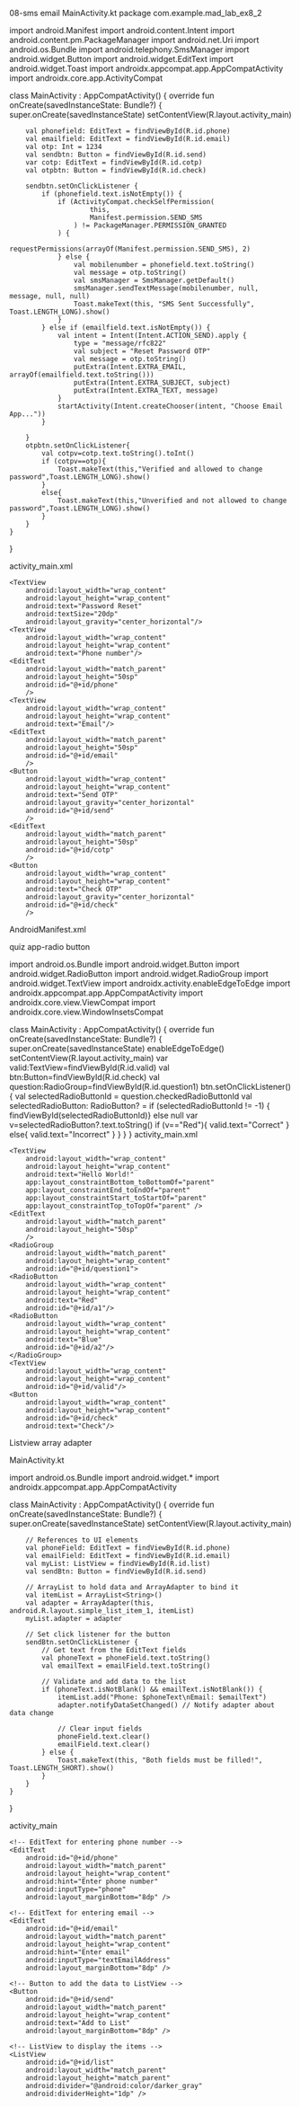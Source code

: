 08-sms email
MainActivity.kt
package com.example.mad_lab_ex8_2

import android.Manifest
import android.content.Intent
import android.content.pm.PackageManager
import android.net.Uri
import android.os.Bundle
import android.telephony.SmsManager
import android.widget.Button
import android.widget.EditText
import android.widget.Toast
import androidx.appcompat.app.AppCompatActivity
import androidx.core.app.ActivityCompat

class MainActivity : AppCompatActivity() {
    override fun onCreate(savedInstanceState: Bundle?) {
        super.onCreate(savedInstanceState)
        setContentView(R.layout.activity_main)

        val phonefield: EditText = findViewById(R.id.phone)
        val emailfield: EditText = findViewById(R.id.email)
        val otp: Int = 1234
        val sendbtn: Button = findViewById(R.id.send)
        var cotp: EditText = findViewById(R.id.cotp)
        val otpbtn: Button = findViewById(R.id.check)

        sendbtn.setOnClickListener {
            if (phonefield.text.isNotEmpty()) {
                if (ActivityCompat.checkSelfPermission(
                        this,
                        Manifest.permission.SEND_SMS
                    ) != PackageManager.PERMISSION_GRANTED
                ) {
                    requestPermissions(arrayOf(Manifest.permission.SEND_SMS), 2)
                } else {
                    val mobilenumber = phonefield.text.toString()
                    val message = otp.toString()
                    val smsManager = SmsManager.getDefault()
                    smsManager.sendTextMessage(mobilenumber, null, message, null, null)
                    Toast.makeText(this, "SMS Sent Successfully", Toast.LENGTH_LONG).show()
                }
            } else if (emailfield.text.isNotEmpty()) {
                val intent = Intent(Intent.ACTION_SEND).apply {
                    type = "message/rfc822"
                    val subject = "Reset Password OTP"
                    val message = otp.toString()
                    putExtra(Intent.EXTRA_EMAIL, arrayOf(emailfield.text.toString()))
                    putExtra(Intent.EXTRA_SUBJECT, subject)
                    putExtra(Intent.EXTRA_TEXT, message)
                }
                startActivity(Intent.createChooser(intent, "Choose Email App..."))
            }

        }
        otpbtn.setOnClickListener{
            val cotpv=cotp.text.toString().toInt()
            if (cotpv==otp){
                Toast.makeText(this,"Verified and allowed to change password",Toast.LENGTH_LONG).show()
            }
            else{
                Toast.makeText(this,"Unverified and not allowed to change password",Toast.LENGTH_LONG).show()
            }
        }
    }

}

activity_main.xml
<?xml version="1.0" encoding="utf-8"?>
<LinearLayout xmlns:android="http://schemas.android.com/apk/res/android"
    xmlns:app="http://schemas.android.com/apk/res-auto"
    xmlns:tools="http://schemas.android.com/tools"
    android:id="@+id/main"
    android:layout_width="match_parent"
    android:layout_height="match_parent"
    tools:context=".MainActivity"
    android:orientation="vertical"
    android:layout_margin="20dp">

    <TextView
        android:layout_width="wrap_content"
        android:layout_height="wrap_content"
        android:text="Password Reset"
        android:textSize="20dp"
        android:layout_gravity="center_horizontal"/>
    <TextView
        android:layout_width="wrap_content"
        android:layout_height="wrap_content"
        android:text="Phone number"/>
    <EditText
        android:layout_width="match_parent"
        android:layout_height="50sp"
        android:id="@+id/phone"
        />
    <TextView
        android:layout_width="wrap_content"
        android:layout_height="wrap_content"
        android:text="Email"/>
    <EditText
        android:layout_width="match_parent"
        android:layout_height="50sp"
        android:id="@+id/email"
        />
    <Button
        android:layout_width="wrap_content"
        android:layout_height="wrap_content"
        android:text="Send OTP"
        android:layout_gravity="center_horizontal"
        android:id="@+id/send"
        />
    <EditText
        android:layout_width="match_parent"
        android:layout_height="50sp"
        android:id="@+id/cotp"
        />
    <Button
        android:layout_width="wrap_content"
        android:layout_height="wrap_content"
        android:text="Check OTP"
        android:layout_gravity="center_horizontal"
        android:id="@+id/check"
        />

</LinearLayout>

AndroidManifest.xml
<uses-permission android:name="android.permission.SEND_SMS"/>
<uses-feature android:name="android.hardware.telephony"/>

quiz app-radio button


import android.os.Bundle
import android.widget.Button
import android.widget.RadioButton
import android.widget.RadioGroup
import android.widget.TextView
import androidx.activity.enableEdgeToEdge
import androidx.appcompat.app.AppCompatActivity
import androidx.core.view.ViewCompat
import androidx.core.view.WindowInsetsCompat

class MainActivity : AppCompatActivity() {
    override fun onCreate(savedInstanceState: Bundle?) {
        super.onCreate(savedInstanceState)
        enableEdgeToEdge()
        setContentView(R.layout.activity_main)
        var valid:TextView=findViewById(R.id.valid)
        val btn:Button=findViewById(R.id.check)
        val question:RadioGroup=findViewById(R.id.question1)
        btn.setOnClickListener(){
            val selectedRadioButtonId = question.checkedRadioButtonId
            val selectedRadioButton: RadioButton? = if (selectedRadioButtonId != -1) {
                findViewById(selectedRadioButtonId)} else null
            var v=selectedRadioButton?.text.toString()
            if (v=="Red"){
                valid.text="Correct"
            }
            else{
                valid.text="Incorrect"
            }
        }
    }
}
activity_main.xml
<?xml version="1.0" encoding="utf-8"?>
<LinearLayout xmlns:android="http://schemas.android.com/apk/res/android"
    xmlns:app="http://schemas.android.com/apk/res-auto"
    xmlns:tools="http://schemas.android.com/tools"
    android:id="@+id/main"
    android:layout_width="match_parent"
    android:layout_height="match_parent"
    tools:context=".MainActivity"
    android:orientation="vertical">

    <TextView
        android:layout_width="wrap_content"
        android:layout_height="wrap_content"
        android:text="Hello World!"
        app:layout_constraintBottom_toBottomOf="parent"
        app:layout_constraintEnd_toEndOf="parent"
        app:layout_constraintStart_toStartOf="parent"
        app:layout_constraintTop_toTopOf="parent" />
    <EditText
        android:layout_width="match_parent"
        android:layout_height="50sp"
        />
    <RadioGroup
        android:layout_width="match_parent"
        android:layout_height="wrap_content"
        android:id="@+id/question1">
    <RadioButton
        android:layout_width="wrap_content"
        android:layout_height="wrap_content"
        android:text="Red"
        android:id="@+id/a1"/>
    <RadioButton
        android:layout_width="wrap_content"
        android:layout_height="wrap_content"
        android:text="Blue"
        android:id="@+id/a2"/>
    </RadioGroup>
    <TextView
        android:layout_width="wrap_content"
        android:layout_height="wrap_content"
        android:id="@+id/valid"/>
    <Button
        android:layout_width="wrap_content"
        android:layout_height="wrap_content"
        android:id="@+id/check"
        android:text="Check"/>



</LinearLayout>


Listview array adapter


MainActivity.kt

import android.os.Bundle
import android.widget.*
import androidx.appcompat.app.AppCompatActivity

class MainActivity : AppCompatActivity() {
    override fun onCreate(savedInstanceState: Bundle?) {
        super.onCreate(savedInstanceState)
        setContentView(R.layout.activity_main)

        // References to UI elements
        val phoneField: EditText = findViewById(R.id.phone)
        val emailField: EditText = findViewById(R.id.email)
        val myList: ListView = findViewById(R.id.list)
        val sendBtn: Button = findViewById(R.id.send)

        // ArrayList to hold data and ArrayAdapter to bind it
        val itemList = ArrayList<String>()
        val adapter = ArrayAdapter(this, android.R.layout.simple_list_item_1, itemList)
        myList.adapter = adapter

        // Set click listener for the button
        sendBtn.setOnClickListener {
            // Get text from the EditText fields
            val phoneText = phoneField.text.toString()
            val emailText = emailField.text.toString()

            // Validate and add data to the list
            if (phoneText.isNotBlank() && emailText.isNotBlank()) {
                itemList.add("Phone: $phoneText\nEmail: $emailText")
                adapter.notifyDataSetChanged() // Notify adapter about data change

                // Clear input fields
                phoneField.text.clear()
                emailField.text.clear()
            } else {
                Toast.makeText(this, "Both fields must be filled!", Toast.LENGTH_SHORT).show()
            }
        }
    }
}

activity_main
<LinearLayout
    xmlns:android="http://schemas.android.com/apk/res/android"
    android:layout_width="match_parent"
    android:layout_height="match_parent"
    android:orientation="vertical"
    android:padding="16dp">

    <!-- EditText for entering phone number -->
    <EditText
        android:id="@+id/phone"
        android:layout_width="match_parent"
        android:layout_height="wrap_content"
        android:hint="Enter phone number"
        android:inputType="phone"
        android:layout_marginBottom="8dp" />

    <!-- EditText for entering email -->
    <EditText
        android:id="@+id/email"
        android:layout_width="match_parent"
        android:layout_height="wrap_content"
        android:hint="Enter email"
        android:inputType="textEmailAddress"
        android:layout_marginBottom="8dp" />

    <!-- Button to add the data to ListView -->
    <Button
        android:id="@+id/send"
        android:layout_width="match_parent"
        android:layout_height="wrap_content"
        android:text="Add to List"
        android:layout_marginBottom="8dp" />

    <!-- ListView to display the items -->
    <ListView
        android:id="@+id/list"
        android:layout_width="match_parent"
        android:layout_height="match_parent"
        android:divider="@android:color/darker_gray"
        android:dividerHeight="1dp" />
</LinearLayout>
